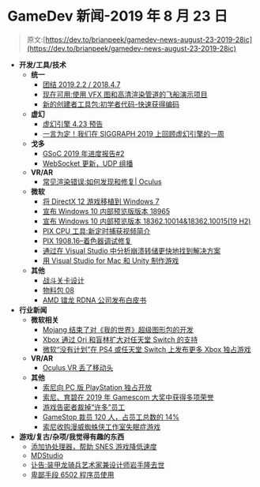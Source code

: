 # GameDev 新闻-2019 年 8 月 23 日

> 原文:[https://dev.to/brianpeek/gamedev-news-august-23-2019-28ic](https://dev.to/brianpeek/gamedev-news-august-23-2019-28ic)

*   **开发/工具/技术**
    *   **统一**
        *   [团结 2019.2.2 / 2018.4.7](https://unity3d.com/get-unity/download/archive)
        *   [现在可用:使用 VFX 图和高清渲染管道的飞船演示项目](https://blogs.unity3d.com/2019/08/19/now-available-the-spaceship-demo-project-using-vfx-graph-and-high-definition-render-pipeline/)
        *   [新的创建者工具包:初学者代码-快速获得编码](https://blogs.unity3d.com/2019/08/22/new-creator-kit-beginner-code-get-coding-quickly/)
    *   **虚幻**
        *   [虚幻引擎 4.23 预告](https://forums.unrealengine.com/unreal-engine/announcements-and-releases/1640558-unreal-engine-4-23-preview)
        *   [一言为定！我们在 SIGGRAPH 2019 上回顾虚幻引擎的一周](https://www.unrealengine.com/en-US/blog/it-s-a-wrap-we-recap-unreal-engine-s-week-at-siggraph-2019)
    *   **戈多**
        *   [GSoC 2019 年进度报告#2](https://godotengine.org/article/gsoc-2019-progress-report-2)
        *   [WebSocket 更新，UDP 组播](https://godotengine.org/article/websocket-updates-udp-multicast)
    *   **VR/AR**
        *   [常见渲染错误:如何发现和修复| Oculus](https://developer.oculus.com/blog/common-rendering-mistakes-how-to-find-them-and-how-to-fix-them/)
    *   **微软**
        *   [将 DirectX 12 游戏移植到 Windows 7](https://devblogs.microsoft.com/directx/porting-directx-12-games-to-windows-7/)
        *   [宣布 Windows 10 内部预览版版本 18965](https://blogs.windows.com/windowsexperience/2019/08/21/announcing-windows-10-insider-preview-build-18965/#m7hKQmS4qqc5fgCP.97)
        *   [宣布 Windows 10 内部预览版本 18362.10014&18362.10015(19 H2)](https://blogs.windows.com/windowsexperience/2019/08/19/announcing-windows-10-insider-preview-build-18362-10014-18362-10015-19h2/#4tygskojS2o268BP.97)
        *   [PIX CPU 工具:新定时捕获视频简介](https://devblogs.microsoft.com/pix/pix-cpu-tools-introduction-to-new-timing-captures-videos/)
        *   [PIX 1908.16–着色器调试修复](https://devblogs.microsoft.com/pix/pix-1908-16/)
        *   [通过在 Visual Studio 中分析崩溃转储更快地找到解决方案](https://devblogs.microsoft.com/visualstudio/find-solutions-faster-by-analyzing-crash-dumps-in-visual-studio/)
        *   [用 Visual Studio for Mac 和 Unity 制作游戏](https://devblogs.microsoft.com/visualstudio/make-games-with-visual-studio-for-mac-and-unity/)
    *   **其他**
        *   [战斗关卡设计](https://www.gamasutra.com/blogs/MaxPears/20190814/348663/Level_Design_for_Combat.php)
        *   [物料包 08](https://gumroad.com/l/aOozD)
        *   [AMD 镭龙 RDNA 公司发布白皮书](https://www.gamedev.net/news/amd-radeon-rdna-whitepaper-available-r1017/)
*   **行业新闻**
    *   **微软相关**
        *   [Mojang 结束了对《我的世界》超级图形包的开发](https://www.gamesindustry.biz/articles/2019-08-12-mojang-ends-development-on-minecrafts-super-duper-graphics-pack)
        *   [Xbox 通过 Ori 和盲林扩大对任天堂 Switch 的支持](https://www.gamesindustry.biz/articles/2019-08-19-xbox-expands-nintendo-switch-support-with-ori-and-the-blind-forest)
        *   [微软“没有计划”在 PS4 或任天堂 Switch 上发布更多 Xbox 独占游戏](https://www.gamesindustry.biz/articles/2019-08-20-microsoft-has-no-plans-to-release-more-xbox-exclusives-on-ps4-or-nintendo-switch)
    *   **VR/AR**
        *   [Oculus VR 丢了移动头](https://www.gamesindustry.biz/articles/2019-08-22-oculus-vr-loses-its-head-of-mobile)
    *   **其他**
        *   [索尼向 PC 版 PlayStation 独占开放](https://www.gamesindustry.biz/articles/2019-08-20-sony-open-to-pc-ports-of-playstation-exclusives)
        *   [索尼、育碧在 2019 年 Gamescom 大奖中获得多项荣誉](https://www.gamesindustry.biz/articles/2019-08-19-sony-ubisoft-receive-multiple-honors-at-gamescom-awards-2019)
        *   [游戏告密者裁掉“许多”员工](https://www.gamesindustry.biz/articles/2019-08-20-game-informer-lays-off-many-staff)
        *   [GameStop 裁员 120 人，占员工总数的 14%](https://www.gamesindustry.biz/articles/2019-08-20-gamestop-lays-off-120-14-percent-of-total-staff)
        *   [索尼收购漫威蜘蛛侠工作室失眠症游戏](https://www.mcvuk.com/sony-acquires-marvels-spider-man-studio-insomniac-games/)
*   **游戏/复古/杂项/我觉得有趣的东西**
    *   [添加协处理器，帮助 SNES 游戏降低速度](https://hackaday.com/2019/08/18/adding-a-co-processor-to-help-snes-games-with-slowdown/)
    *   [MDStudio](https://github.com/gouky/MDStudio)
    *   [讣告:装甲龙骑兵艺术家兼设计师岩手隆去世](https://www.gamasutra.com/view/news/349007/Obituary_Panzer_Dragoon_artist_and_designer_Takashi_Iwade_has_passed_away.php)
    *   [卑鄙手段 6502 程序员使用](https://nurpax.github.io/posts/2019-08-18-dirty-tricks-6502-programmers-use.html)